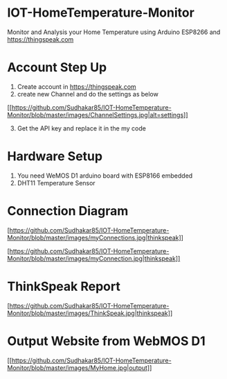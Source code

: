 # IOT-HomeTemperature-Monitor
Monitor and Analysis your Home Temperature using Arduino ESP8266 and https://thingspeak.com


# Account Step Up

1. Create account in https://thingspeak.com
2. create new Channel and do the settings as below

[[https://github.com/Sudhakar85/IOT-HomeTemperature-Monitor/blob/master/images/ChannelSettings.jpg|alt=settings]]

3. Get the API key and replace it in the my code

# Hardware Setup

1. You need WeMOS D1 arduino board with ESP8166 embedded 
2. DHT11 Temperature Sensor

# Connection Diagram

[https://github.com/Sudhakar85/IOT-HomeTemperature-Monitor/blob/master/images/myConnections.jpg|thinkspeak]]

[https://github.com/Sudhakar85/IOT-HomeTemperature-Monitor/blob/master/images/myConnection.jpg|thinkspeak]]

# ThinkSpeak Report

[https://github.com/Sudhakar85/IOT-HomeTemperature-Monitor/blob/master/images/ThinkSpeak.jpg|thinkspeak]]

# Output Website from WebMOS D1

[[https://github.com/Sudhakar85/IOT-HomeTemperature-Monitor/blob/master/images/MyHome.jpg|output]]
